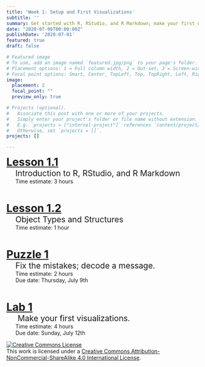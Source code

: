 ```yaml
---
title: 'Week 1: Setup and First Visualizations'
subtitle: ''
summary: Get started with R, RStudio, and R Markdown; make your first data visualizations.
date: "2020-07-06T00:00:00Z"
publishDate: '2020-07-01'
featured: true
draft: false

# Featured image
# To use, add an image named `featured.jpg/png` to your page's folder.
# Placement options: 1 = Full column width, 2 = Out-set, 3 = Screen-width
# Focal point options: Smart, Center, TopLeft, Top, TopRight, Left, Right, BottomLeft, Bottom, BottomRight
image:
  placement: 2
  focal_point: ""
  preview_only: true

# Projects (optional).
#   Associate this post with one or more of your projects.
#   Simply enter your project's folder or file name without extension.
#   E.g. `projects = ["internal-project"]` references `content/project/deep-learning/index.md`.
#   Otherwise, set `projects = []`.
projects: []

---
```


<p>
<div style="font-size:200%">
<i class="fas fa-chalkboard-teacher"></i> <a href = "/coursework/Introduction.html"><b>Lesson 1.1</b> 
</a>
</div>
<div style="font-size:150%">
&nbsp; &nbsp;  Introduction to R, RStudio, and R Markdown </a>
</div>
&nbsp; &nbsp; &nbsp; Time estimate: 3 hours
</p>

<br>

<p>
<div style="font-size:200%">
<i class="fas fa-chalkboard-teacher"></i> <a href = "/coursework/Data_Types.html"><b>Lesson 1.2</b>
</a>
</div>
<div style="font-size:150%">
&nbsp; &nbsp;  Object Types and Structures 
</div>
&nbsp; &nbsp; &nbsp; Time estimate: 1 hour
</p>

<br>

<p>
<div style="font-size:200%">
<i class="fas fa-puzzle-piece"></i> <a href = "/pas/PA_1-Find_Errors.Rmd" download><b>Puzzle 1</b> 
</a>
</div>
<div style="font-size:150%">
&nbsp; &nbsp;   
Fix the mistakes; decode a message.
</div>
&nbsp; &nbsp; &nbsp;  Time estimate: 2 hours
<br>
&nbsp; &nbsp; &nbsp;  Due date: Thursday, July 9th
</p>

<br>

<p>
<div style="font-size:200%">
<i class="fas fa-laptop-code"></i> <a href = "/labs/Lab_1-Intro_to_R_Markdown.html"><b>Lab 1</b> 
</a>
</div>
<div style="font-size:150%">
&nbsp; &nbsp;&nbsp;  
Make your first visualizations.
</div>
&nbsp; &nbsp;  &nbsp; Time estimate: 4 hours
<br>
&nbsp; &nbsp; &nbsp; Due date: Sunday, July 12th
</p>

<a rel="license" href="http://creativecommons.org/licenses/by-nc-sa/4.0/"><img alt="Creative Commons License" style="border-width:0" src="https://i.creativecommons.org/l/by-nc-sa/4.0/88x31.png" /></a><br />This work is licensed under a <a rel="license" href="http://creativecommons.org/licenses/by-nc-sa/4.0/">Creative Commons Attribution-NonCommercial-ShareAlike 4.0 International License</a>.

